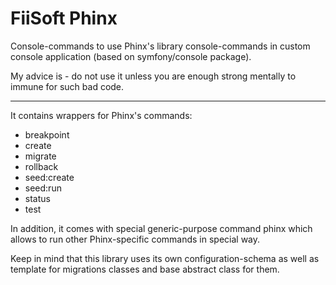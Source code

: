 # FiiSoft Phinx

Console-commands to use Phinx's library console-commands in custom console application (based on symfony/console package).

My advice is - do not use it unless you are enough strong mentally to immune for such bad code. 

---------------------------------

It contains wrappers for Phinx's commands:

* breakpoint
* create
* migrate
* rollback
* seed:create
* seed:run
* status
* test

In addition, it comes with special generic-purpose command phinx which allows to run other Phinx-specific commands in special way.

Keep in mind that this library uses its own configuration-schema as well as template for migrations classes and base abstract class for them.